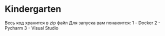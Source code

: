 # Kindergarten
Весь код хранится в zip файл
Для запуска вам понаюится:
1 - Docker
2 - Pycharm
3  - Visual Studio
